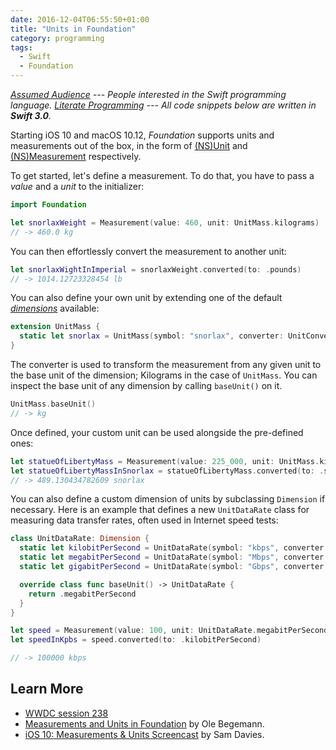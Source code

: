 ```yaml
---
date: 2016-12-04T06:55:50+01:00
title: "Units in Foundation"
category: programming
tags:
  - Swift
  - Foundation
---
```


*[Assumed Audience](https://www.chriskrycho.com/2018/assumed-audiences.html) --- People interested in the Swift programming language. [Literate Programming](http://www.literateprogramming.com/) --- All code snippets below are written in __Swift 3.0__.*

Starting iOS 10 and macOS 10.12, *Foundation* supports units and measurements out of the box, in the form of [(NS)Unit][unit] and [(NS)Measurement][measurement] respectively.

To get started, let's define a measurement. To do that, you have to pass a  *value* and a *unit* to the initializer:

```swift
import Foundation

let snorlaxWeight = Measurement(value: 460, unit: UnitMass.kilograms)
// -> 460.0 kg
```

You can then effortlessly convert the measurement to another unit:

```swift
let snorlaxWightInImperial = snorlaxWeight.converted(to: .pounds)
// -> 1014.12723328454 lb
```

You can also define your own unit by extending one of the default [*dimensions*][dimensions] available:

```swift
extension UnitMass {
  static let snorlax = UnitMass(symbol: "snorlax", converter: UnitConverterLinear(coefficient: 460))
}
```

The converter is used to transform the measurement from any given unit to the base unit of the dimension; Kilograms in the case of `UnitMass`. You can inspect the base unit of any dimension by calling `baseUnit()` on it.

```swift
UnitMass.baseUnit()
// -> kg
```

Once defined, your custom unit can be used alongside the pre-defined ones:

```swift
let statueOfLibertyMass = Measurement(value: 225_000, unit: UnitMass.kilograms)
let statueOfLibertyMassInSnorlax = statueOfLibertyMass.converted(to: .snorlax)
// -> 489.130434782609 snorlax
```

You can also define a custom dimension of units by subclassing `Dimension` if necessary. Here is an example that defines a new `UnitDataRate` class for measuring data transfer rates, often used in Internet speed tests:

```swift
class UnitDataRate: Dimension {
  static let kilobitPerSecond = UnitDataRate(symbol: "kbps", converter: UnitConverterLinear(coefficient: 1))
  static let megabitPerSecond = UnitDataRate(symbol: "Mbps", converter: UnitConverterLinear(coefficient: 1_000))
  static let gigabitPerSecond = UnitDataRate(symbol: "Gbps", converter: UnitConverterLinear(coefficient: 1_000_000))

  override class func baseUnit() -> UnitDataRate {
    return .megabitPerSecond
  }
}

let speed = Measurement(value: 100, unit: UnitDataRate.megabitPerSecond)
let speedInKpbs = speed.converted(to: .kilobitPerSecond)

// -> 100000 kbps
```

## Learn More

- [WWDC session 238](https://developer.apple.com/videos/play/wwdc2016/238/)
- [Measurements and Units in Foundation](https://oleb.net/blog/2016/07/measurements-and-units/) by Ole Begemann.
- [iOS 10: Measurements & Units Screencast](https://videos.raywenderlich.com/screencasts/ios-10-measurements-units) by Sam Davies.

[unit]: https://developer.apple.com/reference/foundation/unit
[measurement]: https://developer.apple.com/reference/foundation/nsmeasurement
[dimensions]: https://developer.apple.com/reference/foundation/dimension
